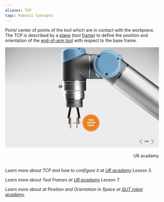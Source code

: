 ```yaml
---
aliases: TCP
tags: Robotic Concepts
---
```



Point/ center of points of the tool which are in contact with the workpiece. The TCP is described by a [plane](app://obsidian.md/plane.md) (tool [frame](app://obsidian.md/framefeature.md)) to define the position and orientation of the [end-of-arm tool](app://obsidian.md/end-of-arm-tool.md) with respect to the base frame.

![TCP](/assets/media/TCP.jpg)
<div style="text-align: right"> UR acadamy</div>
<br>


  

_Learn more about TCP and how to configure it at [UR acadamy](https://academy.universal-robots.com/free-e-learning/cb3-e-learning/) Lesson 3._

_Learn more about Tool Frames at [UR acadamy](https://academy.universal-robots.com/free-e-learning/cb3-e-learning/) Lesson 7._

_Learn more about at Position and Orientation in Space at [QUT robot acadamy](https://robotacademy.net.au/masterclass/2d-geometry/?lesson=69)._